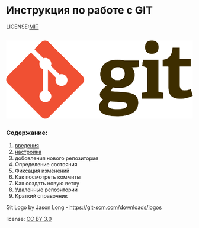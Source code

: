 # Инструкция по работе с GIT


LICENSE:[MIT](License.md)

![Git](./assets/Git.png)
---

### Содержание:

1. [введения](Introductions.md) 
2. [настройка](config.md) 
3. добовления нового репозитория 
4. Определение состояния
5. Фиксация изменений
6. Как посмотреть коммиты
7. Как создать новую ветку 
8. Удаленные репозитории
9. Краткий справочник











Git Logo by Jason Long  - https://git-scm.com/downloads/logos

license: [CC BY 3.0](https://creativecommons.org/licenses/by/3.0/)

